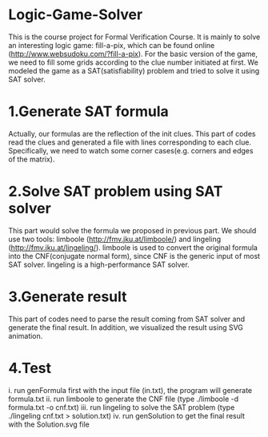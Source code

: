 Logic-Game-Solver
=================
This is the course project for Formal Verification Course. It is mainly to solve an interesting logic game: fill-a-pix, which can be found online (http://www.websudoku.com/?fill-a-pix).
For the basic version of the game, we need to fill some grids according to the clue number initiated at first.
We modeled the game as a SAT(satisfiability) problem and tried to solve it using SAT solver.

1.Generate SAT formula
=================
Actually, our formulas are the reflection of the init clues. This part of codes read the clues and generated a file with lines corresponding to each clue. Specifically, we need to watch some corner cases(e.g. corners and edges of the matrix).

2.Solve SAT problem using SAT solver
=================
This part would solve the formula we proposed in previous part. We should use two tools: limboole (http://fmv.jku.at/limboole/) and lingeling (http://fmv.jku.at/lingeling/). limboole is used to convert the original formula into the CNF(conjugate normal form), since CNF is the generic input of most SAT solver. lingeling is a high-performance SAT solver.

3.Generate result
=================
This part of codes need to parse the result coming from SAT solver and generate the final result. In addition, we visualized the result using SVG animation.

4.Test
=================
i. run genFormula first with the input file (in.txt), the program will generate formula.txt
ii. run limboole to generate the CNF file (type ./limboole -d formula.txt -o cnf.txt)
iii. run lingeling to solve the SAT problem (type ./lingeling cnf.txt > solution.txt)
iv. run genSolution to get the final result with the Solution.svg file
